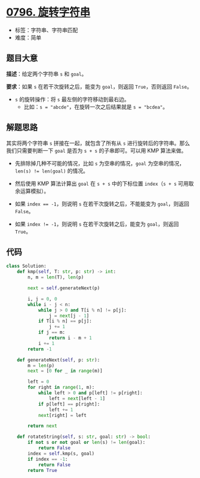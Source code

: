 # [0796. 旋转字符串](https://leetcode.cn/problems/rotate-string/)

- 标签：字符串、字符串匹配
- 难度：简单

## 题目大意

**描述**：给定两个字符串 `s` 和 `goal`。

**要求**：如果 `s` 在若干次旋转之后，能变为 `goal`，则返回 `True`，否则返回 `False`。

- `s` 的旋转操作：将 `s` 最左侧的字符移动到最右边。
  - 比如：`s = "abcde"`，在旋转一次之后结果就是 `s = "bcdea"`。

## 解题思路

其实将两个字符串 `s` 拼接在一起，就包含了所有从 `s` 进行旋转后的字符串。那么我们只需要判断一下 `goal` 是否为 `s + s` 的子串即可。可以用 KMP 算法来做。

- 先排除掉几种不可能的情况，比如 `s` 为空串的情况，`goal` 为空串的情况，`len(s) != len(goal)` 的情况。

- 然后使用 KMP 算法计算出 `goal` 在 `s + s` 中的下标位置 `index`（`s + s` 可用取余运算模拟）。
- 如果 `index == -1`，则说明 `s` 在若干次旋转之后，不能能变为 `goal`，则返回 `False`。
- 如果 `index != -1`，则说明 `s` 在若干次旋转之后，能变为 `goal`，则返回 `True`。

##  代码

```Python
class Solution:
    def kmp(self, T: str, p: str) -> int:
        n, m = len(T), len(p)

        next = self.generateNext(p)

        i, j = 0, 0
        while i - j < n:
            while j > 0 and T[i % n] != p[j]:
                j = next[j - 1]
            if T[i % n] == p[j]:
                j += 1
            if j == m:
                return i - m + 1
            i += 1
        return -1

    def generateNext(self, p: str):
        m = len(p)
        next = [0 for _ in range(m)]

        left = 0
        for right in range(1, m):
            while left > 0 and p[left] != p[right]:
                left = next[left - 1]
            if p[left] == p[right]:
                left += 1
            next[right] = left

        return next

    def rotateString(self, s: str, goal: str) -> bool:
        if not s or not goal or len(s) != len(goal):
            return False
        index = self.kmp(s, goal)
        if index == -1:
            return False
        return True
```




